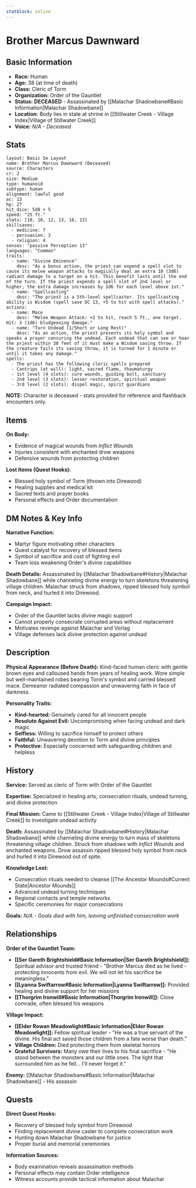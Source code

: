 ```yaml
---
statblock: inline
---
```


# Brother Marcus Dawnward

## Basic Information
- **Race:** Human
- **Age:** 38 (at time of death)
- **Class:** Cleric of Torm
- **Organization:** Order of the Gauntlet
- **Status:** **DECEASED** - Assassinated by [[Malachar Shadowbane#Basic Information|Malachar Shadowbane]]
- **Location:** Body lies in state at shrine in [[Stillwater Creek - Village Index|Village of Stillwater Creek]]
- **Voice:** *N/A - Deceased*


## Stats
```statblock
layout: Basic 5e Layout
name: Brother Marcus Dawnward (Deceased)
source: Characters
cr: 2
size: Medium
type: humanoid
subtype: human
alignment: lawful good
ac: 13
hp: 27
hit_dice: 5d8 + 5
speed: "25 ft."
stats: [10, 10, 12, 13, 16, 13]
skillsaves:
  - medicine: 7
  - persuasion: 3
  - religion: 4
senses: "passive Perception 13"
languages: "Common"
traits:
  - name: "Divine Eminence"
    desc: "As a bonus action, the priest can expend a spell slot to cause its melee weapon attacks to magically deal an extra 10 (3d6) radiant damage to a target on a hit. This benefit lasts until the end of the turn. If the priest expends a spell slot of 2nd level or higher, the extra damage increases by 1d6 for each level above 1st."
  - name: "Spellcasting"
    desc: "The priest is a 5th-level spellcaster. Its spellcasting ability is Wisdom (spell save DC 13, +5 to hit with spell attacks)."
actions:
  - name: Mace
    desc: "Melee Weapon Attack: +2 to hit, reach 5 ft., one target. Hit: 3 (1d6) bludgeoning damage."
  - name: "Turn Undead (1/Short or Long Rest)"
    desc: "As an action, the priest presents its holy symbol and speaks a prayer censuring the undead. Each undead that can see or hear the priest within 30 feet of it must make a Wisdom saving throw. If the creature fails its saving throw, it is turned for 1 minute or until it takes any damage."
spells:
  - The priest has the following cleric spells prepared
  - Cantrips (at will): light, sacred flame, thaumaturgy
  - 1st level (4 slots): cure wounds, guiding bolt, sanctuary
  - 2nd level (3 slots): lesser restoration, spiritual weapon
  - 3rd level (2 slots): dispel magic, spirit guardians
```
**NOTE:** Character is deceased - stats provided for reference and flashback encounters only.

## Items
**On Body:**
- Evidence of magical wounds from *Inflict Wounds*
- Injuries consistent with enchanted drow weapons
- Defensive wounds from protecting children

**Lost Items (Quest Hooks):**
- Blessed holy symbol of Torm (thrown into Direwood)
- Healing supplies and medical kit
- Sacred texts and prayer books
- Personal effects and Order documentation

## DM Notes & Key Info
**Narrative Function:**
- Martyr figure motivating other characters
- Quest catalyst for recovery of blessed items
- Symbol of sacrifice and cost of fighting evil
- Team loss weakening Order's divine capabilities

**Death Details:** Assassinated by [[Malachar Shadowbane#History|Malachar Shadowbane]] while channeling divine energy to turn skeletons threatening village children. Malachar struck from shadows, ripped blessed holy symbol from neck, and hurled it into Direwood.

**Campaign Impact:**
- Order of the Gauntlet lacks divine magic support
- Cannot properly consecrate corrupted areas without replacement
- Motivates revenge against Malachar and Vorlag
- Village defenses lack divine protection against undead

## Description
**Physical Appearance (Before Death):**
Kind-faced human cleric with gentle brown eyes and calloused hands from years of healing work. Wore simple but well-maintained robes bearing Torm's symbol and carried blessed mace. Demeanor radiated compassion and unwavering faith in face of darkness.

**Personality Traits:**
- **Kind-hearted:** Genuinely cared for all innocent people
- **Resolute Against Evil:** Uncompromising when facing undead and dark magic
- **Selfless:** Willing to sacrifice himself to protect others
- **Faithful:** Unwavering devotion to Torm and divine principles
- **Protective:** Especially concerned with safeguarding children and helpless

## History
**Service:** Served as cleric of Torm with Order of the Gauntlet

**Expertise:** Specialized in healing arts, consecration rituals, undead turning, and divine protection

**Final Mission:** Came to [[Stillwater Creek - Village Index|Village of Stillwater Creek]] to investigate undead activity

**Death:** Assassinated by [[Malachar Shadowbane#History|Malachar Shadowbane]] while channeling divine energy to turn mass of skeletons threatening village children. Struck from shadows with *Inflict Wounds* and enchanted weapons. Drow assassin ripped blessed holy symbol from neck and hurled it into Direwood out of spite.

**Knowledge Lost:**
- Consecration rituals needed to cleanse [[The Ancestor Mounds#Current State|Ancestor Mounds]]
- Advanced undead turning techniques
- Regional contacts and temple networks
- Specific ceremonies for major consecrations

**Goals:** *N/A - Goals died with him, leaving unfinished consecration work*

## Relationships
**Order of the Gauntlet Team:**
- **[[Ser Gareth Brightshield#Basic Information|Ser Gareth Brightshield]]:** Spiritual advisor and trusted friend - "Brother Marcus died as he lived - protecting innocents from evil. We will not let his sacrifice be meaningless."
- **[[Lyanna Swiftarrow#Basic Information|Lyanna Swiftarrow]]:** Provided healing and divine support for her missions
- **[[Thorgrim Ironwill#Basic Information|Thorgrim Ironwill]]:** Close comrade, often blessed his weapons

**Village Impact:**
- **[[Elder Rowan Meadowlight#Basic Information|Elder Rowan Meadowlight]]:** Fellow spiritual leader - "He was a true servant of the divine. His final act saved those children from a fate worse than death."
- **Village Children:** Died protecting them from skeletal horrors
- **Grateful Survivors:** Many owe their lives to his final sacrifice - "He stood between the monsters and our little ones. The light that surrounded him as he fell... I'll never forget it."

**Enemy:** [[Malachar Shadowbane#Basic Information|Malachar Shadowbane]] - His assassin

## Quests
**Direct Quest Hooks:**
- Recovery of blessed holy symbol from Direwood
- Finding replacement divine caster to complete consecration work
- Hunting down Malachar Shadowbane for justice
- Proper burial and memorial ceremonies

**Information Sources:**
- Body examination reveals assassination methods
- Personal effects may contain Order intelligence
- Witness accounts provide tactical information about Malachar